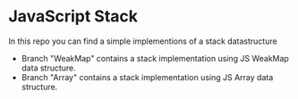 # JavaScript Stack

In this repo you can find a simple implementions of a stack datastructure

- Branch "WeakMap" contains a stack implementation using JS WeakMap data structure.
- Branch "Array" contains a stack implementation using JS Array data structure.
